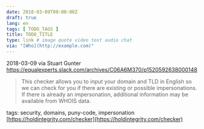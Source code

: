 ```yaml
---
date: 2018-03-09T00:00:00Z
draft: true
lang: en
tags: [ TODO_TAGS ]
title: TODO_TITLE
type: link # image quote video text audio chat
via: "[Who](http://example.com)"
---
```



2018-03-09 via Stuart Gunter
https://equalexperts.slack.com/archives/C06A6M370/p1520592638000148

> This checker allows you to input your domain and TLD in English so we can check for you if there are existing or possible impersonations. If there is already an impersonation, additional information may be available from WHOIS data.

tags: security, domains, puny-code, impersonation
[https://holdintegrity.com/checker](https://holdintegrity.com/checker)

